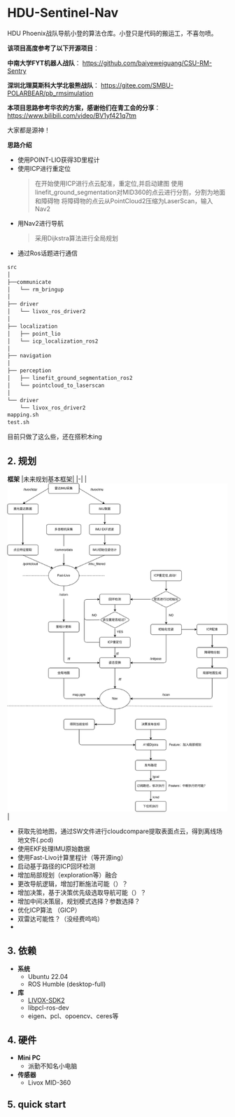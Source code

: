 # HDU-Sentinel-Nav

HDU Phoenix战队导航小登的算法仓库。小登只是代码的搬运工，不喜勿喷。

**该项目高度参考了以下开源项目**：

**中南大学FYT机器人战队**：
https://github.com/baiyeweiguang/CSU-RM-Sentry

**深圳北理莫斯科大学北极熊战队**：
https://gitee.com/SMBU-POLARBEAR/pb_rmsimulation

**本项目思路参考华农的方案，感谢他们在青工会的分享**：
https://www.bilibili.com/video/BV1yf421q7tm

大家都是源神！

**思路介绍**
- 使用POINT-LIO获得3D里程计
- 使用ICP进行重定位
  > 在开始使用ICP进行点云配准，重定位,并启动建图
    > 使用linefit_ground_segmentation对MID360的点云进行分割，分割为地面和障碍物
    >将障碍物的点云从PointCloud2压缩为LaserScan，输入Nav2
- 用Nav2进行导航
  > 采用Dijkstra算法进行全局规划
- 通过Ros话题进行通信

```sh
src
│
├──communicate
│   └── rm_bringup
│
├── driver     
│   └── livox_ros_driver2
│
├── localization                
│   ├── point_lio
│   └── icp_localization_ros2
│
├── navigation
│
├── perception
│   ├── linefit_ground_segmentation_ros2
│   └── pointcloud_to_laserscan
│
└── driver     
    └── livox_ros_driver2
mapping.sh
test.sh
```
目前只做了这么些，还在搭积木ing
## 2. 规划

**框架**
|未来规划基本框架|
|-|
|<img src="assets/flowchart_nav.png"/>|

- 获取先验地图，通过SW文件进行cloudcompare提取表面点云，得到离线场地文件(.pcd)
- 使用EKF处理IMU原始数据
- 使用Fast-Livo计算里程计（等开源ing）
- 启动基于路径的ICP回环检测
- 增加局部规划（exploration等）融合
- 更改导航逻辑，增加打断施法可能（）？
- 增加决策，基于决策优先级选取导航可能（）？
- 增加中间决策层，规划模式选择？参数选择？
- 优化ICP算法 （GICP）
- 双雷达可能性？（没经费呜呜）
- 

## 3. 依赖

- **系统**
  - Ubuntu 22.04
  - ROS Humble (desktop-full)
- **库**
  - [LIVOX-SDK2](https://github.com/Livox-SDK/Livox-SDK2)
  - libpcl-ros-dev
  - eigen、pcl、opoencv、ceres等

## 4. 硬件

- **Mini PC** 
    - 派勤不知名小电脑
- **传感器**
    - Livox MID-360

## 5. quick start